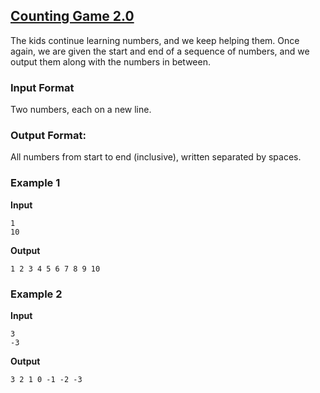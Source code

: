 ## [Counting Game 2.0](../../../solutions/2.3/23_d.py)

The kids continue learning numbers, and we keep helping them.
Once again, we are given the start and end of a sequence of numbers, and we output them along with the numbers in between.

### Input Format

Two numbers, each on a new line.

### Output Format:

All numbers from start to end (inclusive), written separated by spaces.

### Example 1

__Input__
```plaintext
1
10
```

__Output__
```plaintext
1 2 3 4 5 6 7 8 9 10
```

### Example 2

__Input__
```plaintext
3
-3
```

__Output__
```plaintext
3 2 1 0 -1 -2 -3
```
